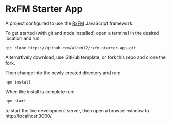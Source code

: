 # RxFM Starter App

A project configured to use the [RxFM](https://github.com/alden12/rxfm) JavaScript framework.

To get started (with git and node installed) open a terminal in the desired location and run:
```
git clone https://github.com/alden12/rxfm-starter-app.git
```
Alternatively download, use GitHub template, or fork this repo and clone the fork.

Then change into the newly created directory and run:
```
npm install
```
When the install is complete run:
```
npm start
```
to start the live development server, then open a browser window to http://localhost:3000/.
